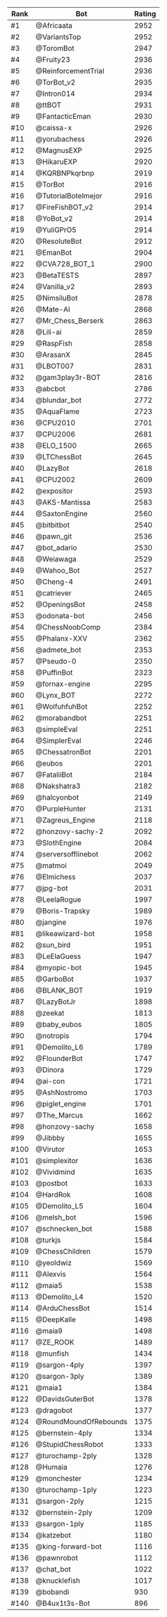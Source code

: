 Rank|Bot|Rating
---|---|---
#1|@Africaata|2952
#2|@VariantsTop|2952
#3|@ToromBot|2947
#4|@Fruity23|2936
#5|@ReinforcementTrial|2936
#6|@TorBot_v2|2935
#7|@Intron014|2934
#8|@ttBOT|2931
#9|@FantacticEman|2930
#10|@caissa-x|2926
#11|@yorubachess|2926
#12|@MagnusEXP|2925
#13|@HikaruEXP|2920
#14|@KQRBNPkqrbnp|2919
#15|@TorBot|2916
#16|@TutorialBotelmejor|2916
#17|@FireFishBOT_v2|2914
#18|@YoBot_v2|2914
#19|@YuliGPrO5|2914
#20|@ResoluteBot|2912
#21|@EmanBot|2904
#22|@CVA728_BOT_1|2900
#23|@BetaTESTS|2897
#24|@Vanilla_v2|2893
#25|@NimsiluBot|2878
#26|@Mate-AI|2868
#27|@Mr_Chess_Berserk|2863
#28|@Lili-ai|2859
#29|@RaspFish|2858
#30|@ArasanX|2845
#31|@LBOT007|2831
#32|@gam3play3r-BOT|2816
#33|@abcbot|2786
#34|@blundar_bot|2772
#35|@AquaFlame|2723
#36|@CPU2010|2701
#37|@CPU2006|2681
#38|@ELO_1500|2665
#39|@LTChessBot|2645
#40|@LazyBot|2618
#41|@CPU2002|2609
#42|@expositor|2593
#43|@AKS-Mantissa|2583
#44|@SaxtonEngine|2560
#45|@bitbitbot|2540
#46|@pawn_git|2536
#47|@bot_adario|2530
#48|@Weiawaga|2529
#49|@Wahoo_Bot|2527
#50|@Cheng-4|2491
#51|@catriever|2465
#52|@OpeningsBot|2458
#53|@odonata-bot|2456
#54|@ChessNoobComp|2384
#55|@Phalanx-XXV|2362
#56|@admete_bot|2353
#57|@Pseudo-0|2350
#58|@PuffinBot|2323
#59|@fornax-engine|2295
#60|@Lynx_BOT|2272
#61|@WolfuhfuhBot|2252
#62|@morabandbot|2251
#63|@simpleEval|2251
#64|@SimplerEval|2246
#65|@ChessatronBot|2201
#66|@eubos|2201
#67|@FataliiBot|2184
#68|@Nakshatra3|2182
#69|@halcyonbot|2149
#70|@PurpleHunter|2131
#71|@Zagreus_Engine|2118
#72|@honzovy-sachy-2|2092
#73|@SlothEngine|2084
#74|@serversofflinebot|2062
#75|@matmoi|2049
#76|@Elmichess|2037
#77|@jpg-bot|2031
#78|@LeelaRogue|1997
#79|@Boris-Trapsky|1989
#80|@jangine|1976
#81|@likeawizard-bot|1958
#82|@sun_bird|1951
#83|@LeElaGuess|1947
#84|@myopic-bot|1945
#85|@GarboBot|1937
#86|@BLANK_BOT|1919
#87|@LazyBotJr|1898
#88|@zeekat|1813
#89|@baby_eubos|1805
#90|@notropis|1794
#91|@Demolito_L6|1789
#92|@FlounderBot|1747
#93|@Dinora|1729
#94|@ai-con|1721
#95|@AshNostromo|1703
#96|@piglet_engine|1701
#97|@The_Marcus|1662
#98|@honzovy-sachy|1658
#99|@Jibbby|1655
#100|@Virutor|1653
#101|@simplexitor|1636
#102|@Vividmind|1635
#103|@postbot|1633
#104|@HardRok|1608
#105|@Demolito_L5|1604
#106|@melsh_bot|1596
#107|@schnecken_bot|1588
#108|@turkjs|1584
#109|@ChessChildren|1579
#110|@yeoldwiz|1569
#111|@Alexvis|1564
#112|@maia5|1538
#113|@Demolito_L4|1520
#114|@ArduChessBot|1514
#115|@DeepKalle|1498
#116|@maia9|1498
#117|@ZE_ROOK|1489
#118|@munfish|1434
#119|@sargon-4ply|1397
#120|@sargon-3ply|1389
#121|@maia1|1384
#122|@DavidsGuterBot|1378
#123|@dragobot|1377
#124|@RoundMoundOfRebounds|1375
#125|@bernstein-4ply|1334
#126|@StupidChessRobot|1333
#127|@turochamp-2ply|1328
#128|@Humaia|1276
#129|@monchester|1234
#130|@turochamp-1ply|1223
#131|@sargon-2ply|1215
#132|@bernstein-2ply|1209
#133|@sargon-1ply|1185
#134|@katzebot|1180
#135|@king-forward-bot|1116
#136|@pawnrobot|1112
#137|@chat_bot|1022
#138|@knucklefish|1017
#139|@bobandi|930
#140|@B4ux1t3s-Bot|896
